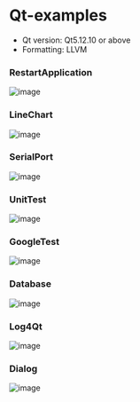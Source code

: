 # Qt-examples
- Qt version: Qt5.12.10 or above
- Formatting: LLVM

### RestartApplication
![image](https://github.com/kangaroolove/Qt-examples/assets/16329871/3f489a56-e3aa-4c31-a5c4-2ecc5aa2325c)

### LineChart
![image](https://github.com/kangaroolove/Qt-examples/assets/16329871/a62050e8-d6f5-459f-9eea-c3b3885b564c)

### SerialPort
![image](https://github.com/kangaroolove/Qt-examples/assets/16329871/5375480a-f6c0-4a61-a7e9-d41725e46490)

### UnitTest
![image](https://github.com/user-attachments/assets/ccbc68e7-588a-4ef7-8067-f39869bbb2b2)

### GoogleTest
![image](https://github.com/user-attachments/assets/1b0f4b01-85c0-4d08-95fb-b242911627a8)

### Database
![image](https://github.com/user-attachments/assets/d9a2d877-0252-4992-9a3a-7e030e3a4927)

### Log4Qt
![image](https://github.com/user-attachments/assets/7b09245c-ef78-4cb8-b7fe-391a891de17a)

### Dialog
![image](https://github.com/user-attachments/assets/a3ac45f6-24da-4d7c-abee-36024fd3a2b2)


